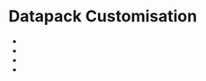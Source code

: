 # Datapack Customisation

- [](Desktops.md)
- [](Hums.md)
- [](Console-Unit-Patterns.md)
- [](External-Shell-Patterns.md)